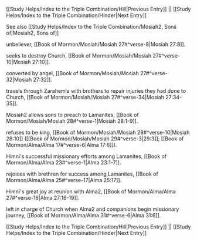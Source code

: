 [[Study Helps/Index to the Triple Combination/Hill|Previous Entry]]  ||  [[Study Helps/Index to the Triple Combination/Hinder|Next Entry]]

 See also [[Study Helps/Index to the Triple Combination/Mosiah2, Sons of|Mosiah2, Sons of]]

 unbeliever, [[Book of Mormon/Mosiah/Mosiah 27#^verse-8|Mosiah 27:8]].

 seeks to destroy Church, [[Book of Mormon/Mosiah/Mosiah 27#^verse-10|Mosiah 27:10]].

 converted by angel, [[Book of Mormon/Mosiah/Mosiah 27#^verse-32|Mosiah 27:32]].

 travels through Zarahemla with brothers to repair injuries they had done to Church, [[Book of Mormon/Mosiah/Mosiah 27#^verse-34|Mosiah 27:34-35]].

 Mosiah2 allows sons to preach to Lamanites, [[Book of Mormon/Mosiah/Mosiah 28#^verse-1|Mosiah 28:1-9]].

 refuses to be king, [[Book of Mormon/Mosiah/Mosiah 28#^verse-10|Mosiah 28:10]] ([[Book of Mormon/Mosiah/Mosiah 29#^verse-3|29:3]]; [[Book of Mormon/Alma/Alma 17#^verse-6|Alma 17:6]]).

 Himni's successful missionary efforts among Lamanites, [[Book of Mormon/Alma/Alma 23#^verse-1|Alma 23:1-7]].

 rejoices with brethren for success among Lamanites, [[Book of Mormon/Alma/Alma 25#^verse-17|Alma 25:17]].

 Himni's great joy at reunion with Alma2, [[Book of Mormon/Alma/Alma 27#^verse-16|Alma 27:16-19]].

 left in charge of Church when Alma2 and companions begin missionary journey, [[Book of Mormon/Alma/Alma 31#^verse-6|Alma 31:6]].

[[Study Helps/Index to the Triple Combination/Hill|Previous Entry]]  ||  [[Study Helps/Index to the Triple Combination/Hinder|Next Entry]]